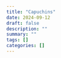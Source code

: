 ```yaml
---
title: "Capuchins"
date: 2024-09-12
draft: false
description: ""
summary: ""
tags: []
categories: []
---
```




